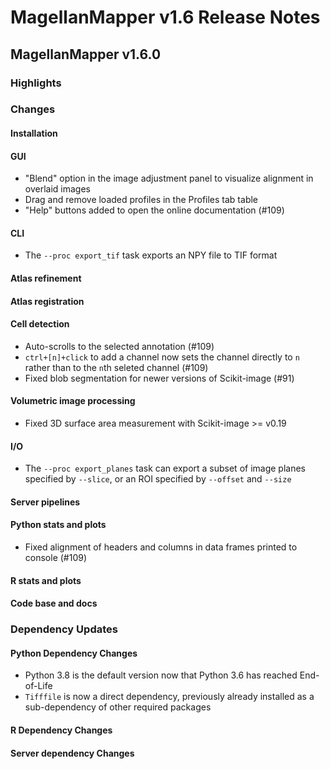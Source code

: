 # MagellanMapper v1.6 Release Notes

## MagellanMapper v1.6.0

### Highlights

### Changes

#### Installation

#### GUI

- "Blend" option in the image adjustment panel to visualize alignment in overlaid images
- Drag and remove loaded profiles in the Profiles tab table
- "Help" buttons added to open the online documentation (#109)

#### CLI

- The `--proc export_tif` task exports an NPY file to TIF format

#### Atlas refinement

#### Atlas registration

#### Cell detection

- Auto-scrolls to the selected annotation (#109)
- `ctrl+[n]+click` to add a channel now sets the channel directly to `n` rather than to the `n`th seleted channel (#109)
- Fixed blob segmentation for newer versions of Scikit-image (#91)

#### Volumetric image processing

- Fixed 3D surface area measurement with Scikit-image >= v0.19

#### I/O

- The `--proc export_planes` task can export a subset of image planes specified by `--slice`, or an ROI specified by `--offset` and `--size`

#### Server pipelines

#### Python stats and plots

- Fixed alignment of headers and columns in data frames printed to console (#109)

#### R stats and plots

#### Code base and docs

### Dependency Updates

#### Python Dependency Changes

- Python 3.8 is the default version now that Python 3.6 has reached End-of-Life
- `Tifffile` is now a direct dependency, previously already installed as a sub-dependency of other required packages

#### R Dependency Changes

#### Server dependency Changes
